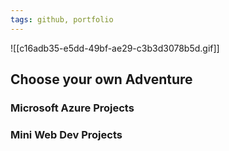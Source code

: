 ```yaml
---
tags: github, portfolio
---
```

![[c16adb35-e5dd-49bf-ae29-c3b3d3078b5d.gif]]


## Choose your own Adventure 

### Microsoft Azure Projects



### Mini Web Dev Projects




